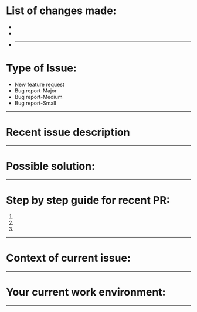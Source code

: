 # List of changes made:

-
-
-   ***

# Type of Issue:

-   New feature request
-   Bug report-Major
-   Bug report-Medium
-   Bug report-Small

---

# Recent issue description

---

# Possible solution:

---

# Step by step guide for recent PR:

1.
2.
3.

---

# Context of current issue:

---

# Your current work environment:

---
